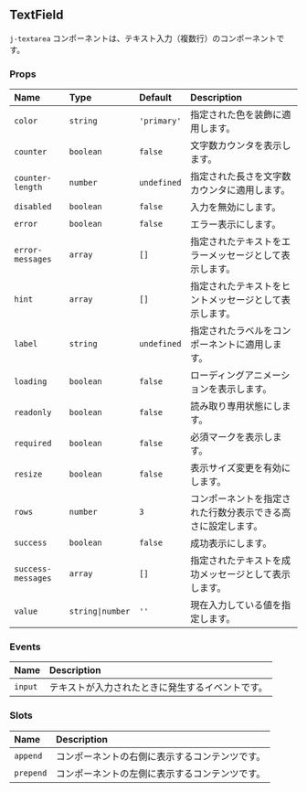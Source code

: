 ## TextField

`j-textarea` コンポーネントは、テキスト入力（複数行）のコンポーネントです。

### Props

|Name|Type|Default|Description|
|:--|:--|:--|:--|
|`color`|`string`|`'primary'`|指定された色を装飾に適用します。|
|`counter`|`boolean`|`false`|文字数カウンタを表示します。|
|`counter-length`|`number`|`undefined`|指定された長さを文字数カウンタに適用します。|
|`disabled`|`boolean`|`false`|入力を無効にします。|
|`error`|`boolean`|`false`|エラー表示にします。|
|`error-messages`|`array`|`[]`|指定されたテキストをエラーメッセージとして表示します。|
|`hint`|`array`|`[]`|指定されたテキストをヒントメッセージとして表示します。|
|`label`|`string`|`undefined`|指定されたラベルをコンポーネントに適用します。|
|`loading`|`boolean`|`false`|ローディングアニメーションを表示します。|
|`readonly`|`boolean`|`false`|読み取り専用状態にします。|
|`required`|`boolean`|`false`|必須マークを表示します。|
|`resize`|`boolean`|`false`|表示サイズ変更を有効にします。|
|`rows`|`number`|`3`|コンポーネントを指定された行数分表示できる高さに設定します。|
|`success`|`boolean`|`false`|成功表示にします。|
|`success-messages`|`array`|`[]`|指定されたテキストを成功メッセージとして表示します。|
|`value`|`string\|number`|`''`|現在入力している値を指定します。|

### Events

|Name|Description|
|:--|:--|
|`input`|テキストが入力されたときに発生するイベントです。|

### Slots

|Name|Description|
|:--|:--|
|`append`|コンポーネントの右側に表示するコンテンツです。|
|`prepend`|コンポーネントの左側に表示するコンテンツです。|
